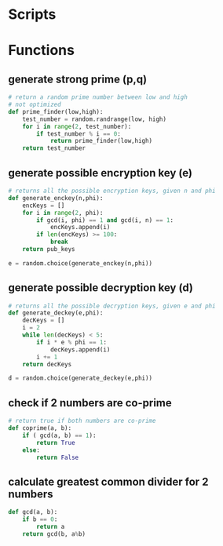 # Scripts

# Functions

## generate strong prime (p,q)

```python
# return a random prime number between low and high
# not optimized
def prime_finder(low,high):
    test_number = random.randrange(low, high)
    for i in range(2, test_number):
        if test_number % i == 0:
            return prime_finder(low,high)
    return test_number
```

## generate possible encryption key (e)

```python
# returns all the possible encryption keys, given n and phi
def generate_enckey(n,phi):
    encKeys = []
    for i in range(2, phi):
        if gcd(i, phi) == 1 and gcd(i, n) == 1:
            encKeys.append(i)
        if len(encKeys) >= 100:
            break
    return pub_keys

e = random.choice(generate_enckey(n,phi))
```

## generate possible decryption key (d)

```python
# returns all the possible decryption keys, given e and phi
def generate_deckey(e,phi):
    decKeys = []
    i = 2
    while len(decKeys) < 5:
        if i * e % phi == 1:
            decKeys.append(i)
        i += 1
    return decKeys

d = random.choice(generate_deckey(e,phi))
```

## check if 2 numbers are co-prime

```python
# return true if both numbers are co-prime
def coprime(a, b):
    if ( gcd(a, b) == 1):
        return True
    else:
        return False
```

## calculate greatest common divider for 2 numbers

```python
def gcd(a, b):
    if b == 0:
        return a
    return gcd(b, a%b)
```